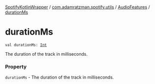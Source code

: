 [SpotifyKotlinWrapper](../../index.md) / [com.adamratzman.spotify.utils](../index.md) / [AudioFeatures](index.md) / [durationMs](./duration-ms.md)

# durationMs

`val durationMs: `[`Int`](https://kotlinlang.org/api/latest/jvm/stdlib/kotlin/-int/index.html)

The duration of the track in milliseconds.

### Property

`durationMs` - The duration of the track in milliseconds.